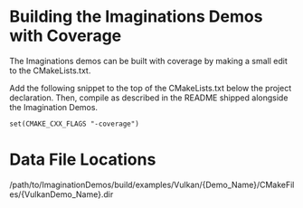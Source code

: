 # Building the Imaginations Demos with Coverage

The Imaginations demos can be built with coverage by making a small edit to the CMakeLists.txt.

Add the following snippet to the top of the CMakeLists.txt below the project declaration. Then, compile as described in the README shipped alongside the Imagination Demos.

`
set(CMAKE_CXX_FLAGS "-coverage")
`

# Data File Locations

/path/to/ImaginationDemos/build/examples/Vulkan/{Demo\_Name}/CMakeFiles/{VulkanDemo\_Name}.dir
